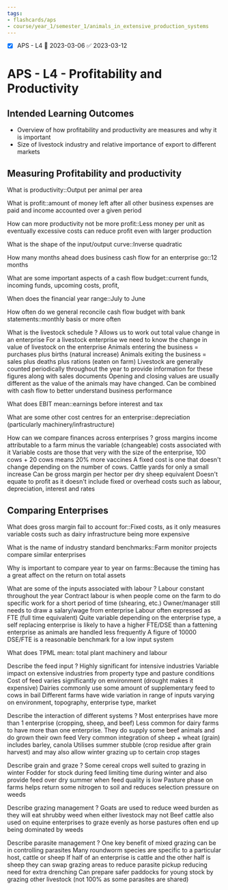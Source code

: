 ```yaml
---
tags:
- flashcards/aps
- course/year_1/semester_1/animals_in_extensive_production_systems
---
```


- [x] APS - L4 📅 2023-03-06 ✅ 2023-03-12

# APS - L4 - Profitability and Productivity

## Intended Learning Outcomes
- Overview of how profitability and productivity are measures and why it is important
- Size of livestock industry and relative importance of export to different markets

## Measuring Profitability and productivity
What is productivity::Output per animal per area

What is profit::amount of money left after all other business expenses are paid and income accounted over a given period

How can more productivity not be more profit::Less money per unit as eventually excessive costs can reduce profit even with larger production

What is the shape of the input/output curve::Inverse quadratic

How many months ahead does business cash flow for an enterprise go::12 months

What are some important aspects of a cash flow budget::current funds, incoming funds, upcoming costs, profit, 

When does the financial year range::July to June

How often do we general reconcile cash flow budget with bank statements::monthly basis or more often

What is the livestock schedule
?
Allows us to work out total value change in an enterprise 
For a livestock enterprise we need to know the change in value of livestock on the enterprise
Animals entering the business = purchases plus births (natural increase)
Animals exiting the business = sales plus deaths plus rations (eaten on farm)
Livestock are generally counted periodically throughout the year to provide information for these figures along with sales documents
Opening and closing values are usually different as the value of the animals may have changed.
Can be combined with cash flow to better understand business performance

What does EBIT mean::earnings before interest and tax

What are some other cost centres for an enterprise::depreciation (particularly machinery/infrastructure)

How can we compare finances across enterprises
?
gross margins
income attributable to a farm minus the variable (changeable) costs associated with it
Variable costs are those that very with the size of the enterprise, 100 cows + 20 cows means 20% more vaccines
A fixed cost is one that doesn't change depending on the number of cows. Cattle yards for only a small increase
Can be gross margin per hector per dry sheep equivalent
Doesn't equate to profit as it doesn't include fixed or overhead costs such as labour, depreciation, interest and rates

## Comparing Enterprises

What does gross margin fail to account for::Fixed costs, as it only measures variable costs such as dairy infrastructure being more expensive

What is the name of industry standard benchmarks::Farm monitor projects compare similar enterprises

Why is important to compare year to year on farms::Because the timing has a great affect on the return on total assets

What are some of the inputs associated with labour
?
Labour constant throughout the year
Contract labour is when people come on the farm to do specific work for a short period of time (shearing, etc.)
Owner/manager still needs to draw a salary/wage from enterprise
Labour often expressed as FTE (full time equivalent)
Quite variable depending on the enterprise type, a self replacing enterprise is likely to have a higher FTE/DSE than a fattening enterprise as animals are handled less frequently
A figure of 10000 DSE/FTE is a reasonable benchmark for a low input system

What does TPML mean: total plant machinery and labour

Describe the feed input
?
Highly significant for intensive industries
Variable impact on extensive industries from property type and pasture conditions
Cost of feed varies significantly on environment (drought makes it expensive)
Dairies commonly use some amount of supplementary feed to cows in bail
Different farms have wide variation in range of inputs varying on environment, topography, enterprise type, market

Describe the interaction of different systems
?
Most enterprises have more than 1 enterprise (cropping, sheep, and beef)
Less common for dairy farms to have more than one enterprise. They do supply some beef animals and do grown their own feed
Very common integration of sheep + wheat (grain) includes barley, canola
Utilises summer stubble (crop residue after grain harvest) and may also allow winter grazing up to certain crop stages

Describe grain and graze
?
Some cereal crops well suited to grazing in winter
Fodder for stock during feed limiting time during winter and also provide feed over dry summer when feed quality is low
Pasture phase on farms helps return some nitrogen to soil and reduces selection pressure on weeds

Describe grazing management
?
Goats are used to reduce weed burden as they will eat shrubby weed when either livestock may not
Beef cattle also used on equine enterprises to graze evenly as horse pastures often end up being dominated by weeds

Describe parasite management
?
One key benefit of mixed grazing can be in controlling parasites
Many roundworm species are specific to a particular host, cattle or sheep
If half of an enterprise is cattle and the other half is sheep they can swap grazing areas to reduce parasite pickup reducing need for extra drenching
Can prepare safer paddocks for young stock by grazing other livestock (not 100% as some parasites are shared)

